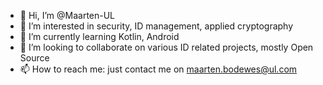 - 👋 Hi, I’m @Maarten-UL
- 👀 I’m interested in security, ID management, applied cryptography
- 🌱 I’m currently learning Kotlin, Android
- 💞️ I’m looking to collaborate on various ID related projects, mostly Open Source
- 📫 How to reach me: just contact me on [maarten.bodewes@ul.com](mailto:maarten.bodewes@ul.com)

<!---
Maarten-UL/Maarten-UL is a ✨ special ✨ repository because its `README.md` (this file) appears on your GitHub profile.
You can click the Preview link to take a look at your changes.
--->
